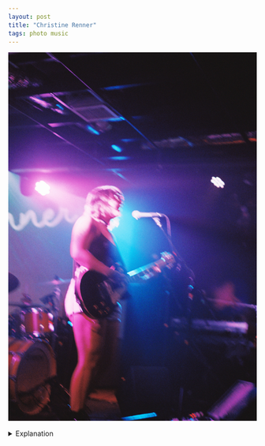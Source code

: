 ```yaml
---
layout: post
title: "Christine Renner"
tags: photo music
---
```


![Christine Renner](/assets/images/2022-06/2022-06-24-christine-renner.jpg)

<details>
	<summary>Explanation</summary>

	Getting back to music, I went to go see Katie Toupin on June 24th, once again at Empire Control Room. But this picture and post isn't of or about Katie Toupin, it's about one of her opening acts, Christine Renner.<br><br>

	This actually wasn't the first time I saw Christine play. I saw her play before the pandemic started at a venue, Barracuda, that didn't make it through the pandemic and is now a comedy club, The Creek and the Cave. At the time, I thought she had a lot of promise, but was still a bit young and maybe needed some time.<br><br>

	I can say now that she's definitely had time to get better and put on a great show, which this one was. While she didn't have her band with her, she put a lot of energy and passion into her music, even if she was mainly playing to an empty crowd. Speaking of her music, she plays mostly pop/rock music that is perhaps a bit more mature what her age might tell you. Oscillating between sensual, intimate pop and powerful rock anthems, she has a lot of range and I'm looking forward to see what she does and where she goes with her music.<br><br>

	While her recorded work is good and there are definitely some catchy tunes there, I must say that seeing her live adds a lot of depth and energy that sometimes feels lacking in the singles she's released so far. Obviously, I'm not saying the mixes are bad, they just leave me a bit wanting. Her voice ocassionally scratches and feels raw live while it's mostly smooth in the recordings. I can understand the choice, I just don't mind a bit of rawness and imperfection, even in recordings.<br><br>

	I didn't end up taking many pictures of Christine and I wouldn't even say that this was the best of the three I took. However, I actually like the messiness of it, the imperfection of it. I think it pushes the most emotion and most energy out of the three. Like her, I think this picture represents a good base with room to grow, to get better. Not everything has to be refined and perfect, sometimes just the intention is enough.<br><br>

	As a local Austin based musician, I really want to see her grow and get better. I want her to get more fans and play bigger shows. Hopefully I'll get another chance to see her perform soon and maybe there'll be more pictures.
</details>
